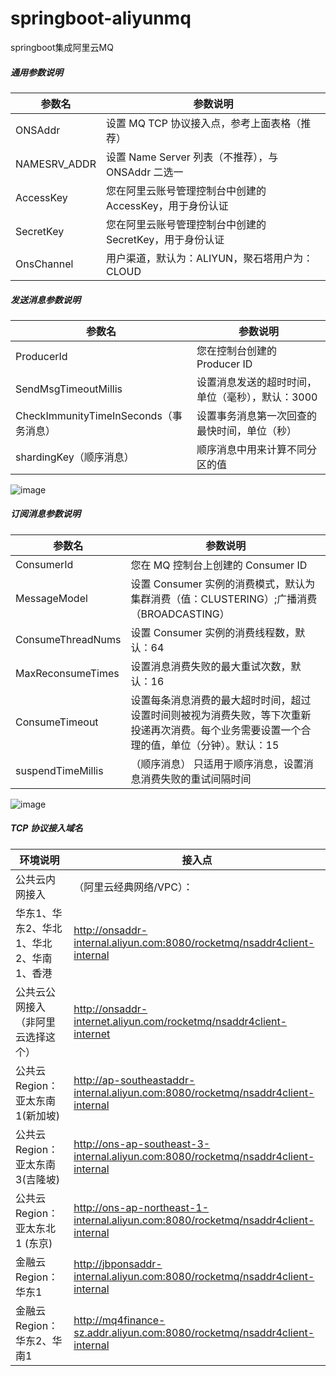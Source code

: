 # springboot-aliyunmq
springboot集成阿里云MQ

##### 通用参数说明

| 参数名	     | 参数说明  |
| --------   | -----  |
| ONSAddr        | 设置 MQ TCP 协议接入点，参考上面表格（推荐）      |
| NAMESRV_ADDR        | 设置 Name Server 列表（不推荐），与 ONSAddr 二选一      |
| AccessKey        | 您在阿里云账号管理控制台中创建的 AccessKey，用于身份认证      |
| SecretKey       | 您在阿里云账号管理控制台中创建的 SecretKey，用于身份认证     |
|OnsChannel       | 用户渠道，默认为：ALIYUN，聚石塔用户为：CLOUD      |



##### 发送消息参数说明

|参数名|	参数说明|
| --------   | -----  |
|ProducerId|	您在控制台创建的 Producer ID|
|SendMsgTimeoutMillis	|设置消息发送的超时时间，单位（毫秒），默认：3000|
|CheckImmunityTimeInSeconds（事务消息）|	设置事务消息第一次回查的最快时间，单位（秒）|
|shardingKey（顺序消息）|	顺序消息中用来计算不同分区的值|

![image](http://om9j2ardo.bkt.clouddn.com/QQ%E5%9B%BE%E7%89%8720180607122953.png)
##### 订阅消息参数说明

|参数名|	参数说明|
| --------   | -----  |
|ConsumerId	|您在 MQ 控制台上创建的 Consumer ID|
|MessageModel|设置 Consumer 实例的消费模式，默认为集群消费（值：CLUSTERING）;广播消费（BROADCASTING）|
|ConsumeThreadNums	|设置 Consumer 实例的消费线程数，默认：64|
|MaxReconsumeTimes|	设置消息消费失败的最大重试次数，默认：16|
|ConsumeTimeout	|设置每条消息消费的最大超时时间，超过设置时间则被视为消费失败，等下次重新投递再次消费。每个业务需要设置一个合理的值，单位（分钟）。默认：15|
|suspendTimeMillis|（顺序消息）	只适用于顺序消息，设置消息消费失败的重试间隔时间|

![image](http://om9j2ardo.bkt.clouddn.com/QQ%E5%9B%BE%E7%89%8720180607122207.png)

##### TCP 协议接入域名

|环境说明	|接入点|
| --------   | -----  |
|公共云内网接入|（阿里云经典网络/VPC）：
华东1、华东2、华北1、华北2、华南1、香港|	http://onsaddr-internal.aliyun.com:8080/rocketmq/nsaddr4client-internal|
|公共云公网接入（非阿里云选择这个）|	http://onsaddr-internet.aliyun.com/rocketmq/nsaddr4client-internet|
|公共云 Region：亚太东南1(新加坡)	|http://ap-southeastaddr-internal.aliyun.com:8080/rocketmq/nsaddr4client-internal|
|公共云 Region：亚太东南3(吉隆坡)	|http://ons-ap-southeast-3-internal.aliyun.com:8080/rocketmq/nsaddr4client-internal|
|公共云 Region：亚太东北 1 (东京)|	http://ons-ap-northeast-1-internal.aliyun.com:8080/rocketmq/nsaddr4client-internal|
|金融云 Region：华东1	|http://jbponsaddr-internal.aliyun.com:8080/rocketmq/nsaddr4client-internal|
|金融云 Region：华东2、华南1|	http://mq4finance-sz.addr.aliyun.com:8080/rocketmq/nsaddr4client-internal|
